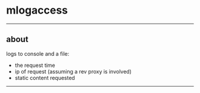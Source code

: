 # mlogaccess

* * *

## about

logs to console and a file:

- the request time
- ip of request (assuming a rev proxy is involved)
- static content requested

* * *
